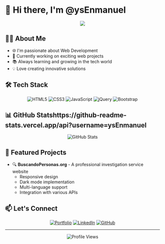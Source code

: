 # 👋 Hi there, I'm @ysEnmanuel

<div align="center">
  <img src="https://readme-typing-svg.herokuapp.com/?lines=Full+Stack+Web+Developer;Always+learning+new+things&font=Fira%20Code&center=true&width=440&height=45&color=f75c7e&vCenter=true&size=22">
</div>

## 👨‍💻 About Me

- 🌐 I'm passionate about Web Development
- 🚀 Currently working on exciting web projects
- 📚 Always learning and growing in the tech world
- 💡 Love creating innovative solutions

## 🛠️ Tech Stack

<div align="center">
  
![HTML5](https://img.shields.io/badge/HTML5-E34F26?style=for-the-badge&logo=html5&logoColor=white)
![CSS3](https://img.shields.io/badge/CSS3-1572B6?style=for-the-badge&logo=css3&logoColor=white)
![JavaScript](https://img.shields.io/badge/JavaScript-F7DF1E?style=for-the-badge&logo=javascript&logoColor=black)
![jQuery](https://img.shields.io/badge/jQuery-0769AD?style=for-the-badge&logo=jquery&logoColor=white)
![Bootstrap](https://img.shields.io/badge/Bootstrap-563D7C?style=for-the-badge&logo=bootstrap&logoColor=white)

</div>

## 📊 GitHub Statshttps://github-readme-stats.vercel.app/api?username=ysEnmanuel

<div align="center">
  <img src="[https://github-readme-stats.vercel.app/api?username=ysEnmanuel](https://github-readme-stats.vercel.app/api?username=ysEnmanuel)&show_icons=true&theme=vue" alt="GitHub Stats" />
</div>

## 🌟 Featured Projects

- 🔍 **BuscandoPersonas.org** - A professional investigation service website
  - Responsive design
  - Dark mode implementation
  - Multi-language support
  - Integration with various APIs

## 📫 Let's Connect

<div align="center">
  
[![Portfolio](https://img.shields.io/badge/Portfolio-255E63?style=for-the-badge&logo=About.me&logoColor=white)](https://ysenmanuel.github.io/)
[![LinkedIn](https://img.shields.io/badge/LinkedIn-0077B5?style=for-the-badge&logo=linkedin&logoColor=white)](Your-LinkedIn-URL)
[![GitHub](https://img.shields.io/badge/GitHub-100000?style=for-the-badge&logo=github&logoColor=white)](https://github.com/ysEnmanuel)

</div>

---
<div align="center">
  <img src="https://komarev.com/ghpvc/?username=ysEnmanuel&color=blueviolet&style=flat-square&label=Profile+Views" alt="Profile Views" />
</div>
